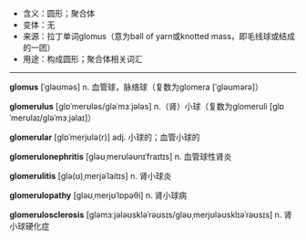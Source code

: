 - <span class="definition">含义：圆形；聚合体</span>
- <span class="definition">变体：无</span>
- <span class="definition">来源：拉丁单词glomus（意为ball of yarn或knotted mass，即毛线球或结成的一团）</span>
- <span class="definition">用途：构成圆形；聚合体相关词汇</span>

---

<span class="vocabulary">**glomus**</span> [ˈɡləʊməs] n. 血管球，脉络球（复数为glomera [ˈɡləʊmərə]）

<span class="vocabulary">**glomerulus**</span> [ɡlɒˈmerʊləs/ɡləˈmɜːjələs] n.（肾）小球（复数为glomeruli [ɡlɒˈmerʊlaɪ/ɡləˈmɜːjəlaɪ]）

<span class="vocabulary">**glomerular**</span> [glɒˈmerjʊlə(r)] adj. 小球的；血管小球的

<span class="vocabulary">**glomerulonephritis**</span> [ɡləʊˌmerʊləʊnɪˈfraɪtɪs] n. 血管球性肾炎

<span class="vocabulary">**glomerulitis**</span> [ɡlə(ʊ)ˌmerjəˈlaitɪs] n. 肾小球炎

<span class="vocabulary">**glomerulopathy**</span> [gləʊˌmerjʊˈlɒpəθi] n. 肾小球病

<span class="vocabulary">**glomerulosclerosis**</span> [ɡləmɜːjələʊskləˈrəʊsɪs/gləʊˌmerjʊləʊsklɪəˈrəʊsɪs] n. 肾小球硬化症
